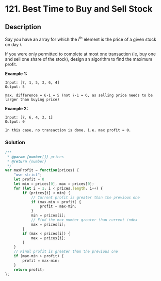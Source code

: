 # 121. Best Time to Buy and Sell Stock

## Description

Say you have an array for which the *i*<sup>th</sup> element is the price of a given stock on day *i*.

If you were only permitted to complete at most one transaction (ie, buy one and sell one share of the stock), design an algorithm to find the maximum profit.

**Example 1:**
```
Input: [7, 1, 5, 3, 6, 4]
Output: 5

max. difference = 6-1 = 5 (not 7-1 = 6, as selling price needs to be larger than buying price)
```
**Example 2:**
```
Input: [7, 6, 4, 3, 1]
Output: 0

In this case, no transaction is done, i.e. max profit = 0.
```
### Solution
```javascript
/**
 * @param {number[]} prices
 * @return {number}
 */
var maxProfit = function(prices) {
    "use strict";
    let profit = 0
    let min = prices[0], max = prices[0];
    for (let i = 1; i < prices.length; i++) {
        if (prices[i] < min) {
			// Current profit is greater than the previous one
            if (max-min > profit) {
                profit = max-min;
            }
            min = prices[i];
			// Find the max number greater than current index
            max = prices[i];
        }
        if (max < prices[i]) {
            max = prices[i];
        }
    }
	// Final profit is greater than the previous one
    if (max-min > profit) {
        profit = max-min;
    }
    return profit;
};
```
